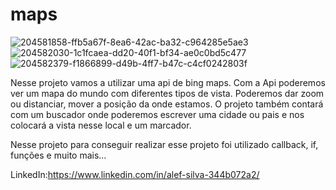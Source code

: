 # maps

![204581858-ffb5a67f-8ea6-42ac-ba32-c964285e5ae3](https://github.com/alefsilvs/maps/assets/144731457/9edd641c-a2ad-4996-bd36-4e2f838baea1)
![204582030-1c1fcaea-dd20-40f1-bf34-ae0c0bd5c477](https://github.com/alefsilvs/maps/assets/144731457/5b6444c4-a226-4ec1-9ce8-88301170edb2)
![204582379-f1866899-d49b-4ff7-b47c-c4cf0242803f](https://github.com/alefsilvs/maps/assets/144731457/3907dc82-c5a0-4d6f-b332-18e5a8fde503)

Nesse projeto vamos a utilizar uma api de bing maps. Com a Api poderemos ver um mapa do mundo com diferentes tipos de vista. Poderemos dar zoom ou distanciar, mover a posição da onde estamos. O projeto também contará com um buscador onde poderemos escrever uma cidade ou pais e nos colocará a vista nesse local e um marcador.

Nesse projeto para conseguir realizar esse projeto foi utilizado callback, if, funções e muito mais…

LinkedIn:https://www.linkedin.com/in/alef-silva-344b072a2/
